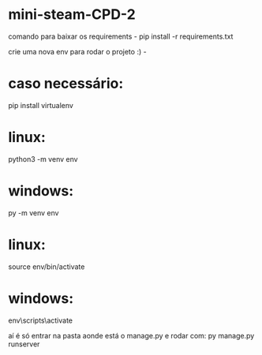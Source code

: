 # mini-steam-CPD-2

comando para baixar os requirements -
pip install -r requirements.txt

crie uma nova env para rodar o projeto :) -
# caso necessário:
pip install virtualenv 

# linux:
python3 -m venv env

# windows:
py -m venv env

# linux:
source env/bin/activate

# windows:
env\scripts\activate

aí é só entrar na pasta aonde está o manage.py e rodar com:
py manage.py runserver
